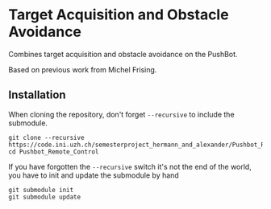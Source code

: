 # Target Acquisition and Obstacle Avoidance

Combines target acquisition and obstacle avoidance on the PushBot.

Based on previous work from Michel Frising.

## Installation

When cloning the repository, don't forget `--recursive` to include the submodule.

    git clone --recursive https://code.ini.uzh.ch/semesterproject_hermann_and_alexander/Pushbot_Remote_Control.git
    cd Pushbot_Remote_Control
    
If you have forgotten the `--recursive` switch it's not the end of the world,
you have to init and update the submodule by hand

    git submodule init
    git submodule update
